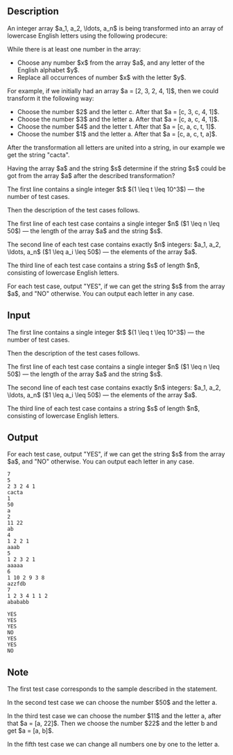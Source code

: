 ## Description

<div><p>An integer array $a_1, a_2, \ldots, a_n$ is being transformed into an array of lowercase English letters using the following prodecure:</p><p>While there is at least one number in the array: </p><ul> <li> Choose any number $x$ from the array $a$, and any letter of the English alphabet $y$. </li><li> Replace all occurrences of number $x$ with the letter $y$. </li></ul><p>For example, if we initially had an array $a = [2, 3, 2, 4, 1]$, then we could transform it the following way:</p><ul> <li> Choose the number $2$ and the letter <span class="tex-font-style-tt">c</span>. After that $a = [c, 3, c, 4, 1]$. </li><li> Choose the number $3$ and the letter <span class="tex-font-style-tt">a</span>. After that $a = [c, a, c, 4, 1]$. </li><li> Choose the number $4$ and the letter <span class="tex-font-style-tt">t</span>. After that $a = [c, a, c, t, 1]$. </li><li> Choose the number $1$ and the letter <span class="tex-font-style-tt">a</span>. After that $a = [c, a, c, t, a]$. </li></ul><p>After the transformation all letters are united into a string, in our example we get the string "<span class="tex-font-style-tt">cacta</span>".</p><p>Having the array $a$ and the string $s$ determine if the string $s$ could be got from the array $a$ after the described transformation?</p></div><div class="input-specification"><p>The first line contains a single integer $t$ $(1 \leq t \leq 10^3$) — the number of test cases.</p><p>Then the description of the test cases follows.</p><p>The first line of each test case contains a single integer $n$ ($1 \leq n \leq 50$) — the length of the array $a$ and the string $s$.</p><p>The second line of each test case contains exactly $n$ integers: $a_1, a_2, \ldots, a_n$ ($1 \leq a_i \leq 50$) — the elements of the array $a$.</p><p>The third line of each test case contains a string $s$ of length $n$, consisting of lowercase English letters. </p></div><div class="output-specification"><p>For each test case, output "<span class="tex-font-style-tt">YES</span>", if we can get the string $s$ from the array $a$, and "<span class="tex-font-style-tt">NO</span>" otherwise. You can output each letter in any case.</p></div>

## Input

<p>The first line contains a single integer $t$ $(1 \leq t \leq 10^3$) — the number of test cases.</p><p>Then the description of the test cases follows.</p><p>The first line of each test case contains a single integer $n$ ($1 \leq n \leq 50$) — the length of the array $a$ and the string $s$.</p><p>The second line of each test case contains exactly $n$ integers: $a_1, a_2, \ldots, a_n$ ($1 \leq a_i \leq 50$) — the elements of the array $a$.</p><p>The third line of each test case contains a string $s$ of length $n$, consisting of lowercase English letters. </p>

## Output

<p>For each test case, output "<span class="tex-font-style-tt">YES</span>", if we can get the string $s$ from the array $a$, and "<span class="tex-font-style-tt">NO</span>" otherwise. You can output each letter in any case.</p>





```input1|2,3,4,8,9,10,14,15,16,20,21,22
7
5
2 3 2 4 1
cacta
1
50
a
2
11 22
ab
4
1 2 2 1
aaab
5
1 2 3 2 1
aaaaa
6
1 10 2 9 3 8
azzfdb
7
1 2 3 4 1 1 2
abababb
```




```output1
YES
YES
YES
NO
YES
YES
NO
```



## Note

<p>The first test case corresponds to the sample described in the statement.</p><p>In the second test case we can choose the number $50$ and the letter <span class="tex-font-style-tt">a</span>.</p><p>In the third test case we can choose the number $11$ and the letter <span class="tex-font-style-tt">a</span>, after that $a = [a, 22]$. Then we choose the number $22$ and the letter <span class="tex-font-style-tt">b</span> and get $a = [a, b]$.</p><p>In the fifth test case we can change all numbers one by one to the letter <span class="tex-font-style-tt">a</span>.</p>
